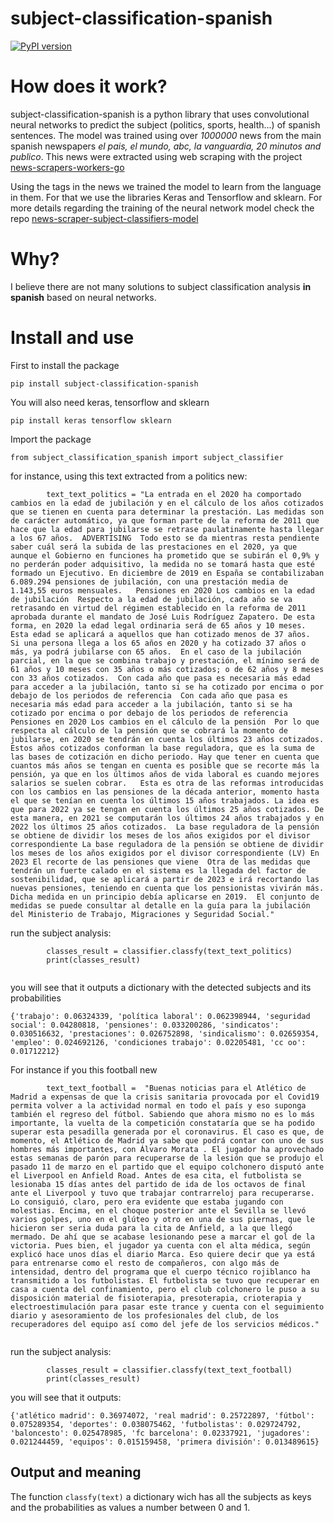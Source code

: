 # subject-classification-spanish


[![PyPI version](https://badge.fury.io/py/subject-classification-spanish.svg)](https://badge.fury.io/py/subject-classification-spanish)

# How does it work?

subject-classification-spanish is a python library that uses convolutional neural networks to predict the subject (politics, sports, health...) of spanish sentences. The model was trained using over *1000000* news from the main spanish newspapers *el pais, el mundo, abc, la vanguardia, 20 minutos and publico*.
This news were extracted using web scraping with the project [news-scrapers-workers-go](https://github.com/news-scrapers/news-scraper-workers-go)

Using the tags in the news we trained the model to learn from the language in them. For that we use the libraries Keras and Tensorflow and sklearn.
For more details regarding the training of the neural network model check the repo [news-scraper-subject-classifiers-model](https://github.com/news-scrapers/news-scraper-subject-classifiers-model) 

# Why?

I believe there are not many solutions to subject classification analysis **in spanish** based on neural networks.


# Install and use

First to install the package

```
pip install subject-classification-spanish
```

You will also need keras, tensorflow and sklearn

```
pip install keras tensorflow sklearn
```

Import the package

```
from subject_classification_spanish import subject_classifier

```

for instance, using this text extracted from a politics new:

```
        text_text_politics = "La entrada en el 2020 ha comportado cambios en la edad de jubilación y en el cálculo de los años cotizados que se tienen en cuenta para determinar la prestación. Las medidas son de carácter automático, ya que forman parte de la reforma de 2011 que hace que la edad para jubilarse se retrase paulatinamente hasta llegar a los 67 años.  ADVERTISING  Todo esto se da mientras resta pendiente saber cuál será la subida de las prestaciones en el 2020, ya que aunque el Gobierno en funciones ha prometido que se subirán el 0,9% y no perderán poder adquisitivo, la medida no se tomará hasta que esté formado un Ejecutivo. En diciembre de 2019 en España se contabilizaban 6.089.294 pensiones de jubilación, con una prestación media de 1.143,55 euros mensuales.   Pensiones en 2020 Los cambios en la edad de jubilación  Respecto a la edad de jubilación, cada año se va retrasando en virtud del régimen establecido en la reforma de 2011 aprobada durante el mandato de José Luis Rodríguez Zapatero. De esta forma, en 2020 la edad legal ordinaria será de 65 años y 10 meses. Esta edad se aplicará a aquellos que han cotizado menos de 37 años.  Si una persona llega a los 65 años en 2020 y ha cotizado 37 años o más, ya podrá jubilarse con 65 años.  En el caso de la jubilación parcial, en la que se combina trabajo y prestación, el mínimo será de 61 años y 10 meses con 35 años o más cotizados; o de 62 años y 8 meses con 33 años cotizados.  Con cada año que pasa es necesaria más edad para acceder a la jubilación, tanto si se ha cotizado por encima o por debajo de los periodos de referencia  Con cada año que pasa es necesaria más edad para acceder a la jubilación, tanto si se ha cotizado por encima o por debajo de los periodos de referencia Pensiones en 2020 Los cambios en el cálculo de la pensión  Por lo que respecta al cálculo de la pensión que se cobrará la momento de jubilarse, en 2020 se tendrán en cuenta los últimos 23 años cotizados. Estos años cotizados conforman la base reguladora, que es la suma de las bases de cotización en dicho periodo. Hay que tener en cuenta que cuantos más años se tengan en cuenta es posible que se recorte más la pensión, ya que en los últimos años de vida laboral es cuando mejores salarios se suelen cobrar.   Esta es otra de las reformas introducidas con los cambios en las pensiones de la década anterior, momento hasta el que se tenían en cuenta los últimos 15 años trabajados. La idea es que para 2022 ya se tengan en cuenta los últimos 25 años cotizados. De esta manera, en 2021 se computarán los últimos 24 años trabajados y en 2022 los últimos 25 años cotizados.  La base reguladora de la pensión se obtiene de dividir los meses de los años exigidos por el divisor correspondiente La base reguladora de la pensión se obtiene de dividir los meses de los años exigidos por el divisor correspondiente (LV) En 2023 El recorte de las pensiones que viene  Otra de las medidas que tendrán un fuerte calado en el sistema es la llegada del factor de sostenibilidad, que se aplicará a partir de 2023 e irá recortando las nuevas pensiones, teniendo en cuenta que los pensionistas vivirán más. Dicha medida en un principio debía aplicarse en 2019.  El conjunto de medidas se puede consultar al detalle en la guía para la jubilación del Ministerio de Trabajo, Migraciones y Seguridad Social."

```

run the subject analysis:

```
        classes_result = classifier.classfy(text_text_politics)
        print(classes_result)


```

you will see that it outputs a dictionary with the detected subjects and its probabilities

```
{'trabajo': 0.06324339, 'política laboral': 0.062398944, 'seguridad social': 0.04280818, 'pensiones': 0.033200286, 'sindicatos': 0.030516632, 'prestaciones': 0.026752898, 'sindicalismo': 0.02659354, 'empleo': 0.024692126, 'condiciones trabajo': 0.02205481, 'cc oo': 0.01712212}
```

For instance if you this football new

```
        text_text_football =  "Buenas noticias para el Atlético de Madrid a expensas de que la crisis sanitaria provocada por el Covid19 permita volver a la actividad normal en todo el país y eso suponga también el regreso del fútbol. Sabiendo que ahora mismo no es lo más importante, la vuelta de la competición constataría que se ha podido superar esta pesadilla generada por el coronavirus. El caso es que, de momento, el Atlético de Madrid ya sabe que podrá contar con uno de sus hombres más importantes, con Álvaro Morata . El jugador ha aprovechado estas semanas de parón para recuperarse de la lesión que se produjo el pasado 11 de marzo en el partido que el equipo colchonero disputó ante el Liverpool en Anfield Road. Antes de esa cita, el futbolista se lesionaba 15 días antes del partido de ida de los octavos de final ante el Liverpool y tuvo que trabajar contrarreloj para recuperarse. Lo consiguió, claro, pero era evidente que estaba jugando con molestias. Encima, en el choque posterior ante el Sevilla se llevó varios golpes, uno en el glúteo y otro en una de sus piernas, que le hicieron ser seria duda para la cita de Anfield, a la que llegó mermado. De ahí que se acabase lesionando pese a marcar el gol de la victoria. Pues bien, el jugador ya cuenta con el alta médica, según explicó hace unos días el diario Marca. Eso quiere decir que ya está para entrenarse como el resto de compañeros, con algo más de intensidad, dentro del programa que el cuerpo técnico rojiblanco ha transmitido a los futbolistas. El futbolista se tuvo que recuperar en casa a cuenta del confinamiento, pero el club colchonero le puso a su disposición material de fisioterapia, presoterapia, crioterapia y electroestimulación para pasar este trance y cuenta con el seguimiento diario y asesoramiento de los profesionales del club, de los recuperadores del equipo así como del jefe de los servicios médicos."


```

run the subject analysis:

```
        classes_result = classifier.classfy(text_text_football)
        print(classes_result)

```

you will see that it outputs:

```
{'atlético madrid': 0.36974072, 'real madrid': 0.25722897, 'fútbol': 0.075289354, 'deportes': 0.038075462, 'futbolistas': 0.029724792, 'baloncesto': 0.025478985, 'fc barcelona': 0.02337921, 'jugadores': 0.021244459, 'equipos': 0.015159458, 'primera división': 0.013489615}
```


## Output and meaning
The function ``classfy(text)`` a dictionary wich has all the subjects as keys and the probabilities as values a number between 0 and 1.